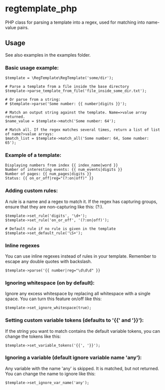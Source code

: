 # regtemplate_php
PHP class for parsing a template into a regex, used for matching into name-value pairs.

## Usage

See also examples in the examples folder.

### Basic usage example:
````
$template = \RegTemplate\RegTemplate('some/dir');

# Parse a template from a file inside the base directory
$template->parse_template_from_file('file_inside_some_dir.txt');

# Or parse from a string:
# $template->parse('Some number: {{ number|digits }}');

# Match an output string against the template. Name=>value array returned.
$name_value = $template->match('Some number: 64');

# Match all. If the regex matches several times, return a list of list of name?>value arrays:
$match_list = $template->match_all('Some number: 64, Some number: 65');
````

### Example of a template:
````
Displaying numbers from index {{ index_name|word }}
Number of interesting events: {{ num_events|digits }}
Number of pages: {{ num_pages|digits }}
Status: {{ on_or_off|reg="(?:on|off)" }}
````

### Adding custom rules:

A rule is a name and a regex to match it.
If the regex has capturing groups, ensure that they are non-capturing like this: (?:).

````
$template->set_rule('digits', '\d+');
$template->set_rule('on_or_off', '(?:on|off)');

# Default rule if no rule is given in the template
$template->set_default_rule('\S+');
````

### Inline regexes

You can use inline regexes instead of rules in your template.
Remember to escape any double quotes with backslash.

````
$template->parse('{{ number|reg="\d\d\d" }}
````

### Ignoring whitespace (on by default):

Ignore any excess whitespace by replacing all whitespace with a single space.
You can turn this feature on/off like this:

````
$template->set_ignore_whitespace(true);
````

### Setting custom variable tokens (defaults to '{{' and '}}'):

If the string you want to match contains the default variable tokens,
you can change the tokens like this:

````
$template->set_variable_tokens('{{', '}}');
````

### Ignoring a variable (default ignore variable name 'any'):

Any variable with the name 'any' is skipped. It is matched, but not returned.
You can change the name to ignore like this:

````
$template->set_ignore_var_name('any');
````